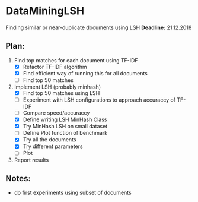 # DataMiningLSH
Finding similar or near-duplicate documents using LSH
**Deadline:** 21.12.2018


## Plan:
1) Find top matches for each document using TF-IDF
    - [x] Refactor TF-IDF algorithm
    - [x] Find efficient way of running this for all documents
    - [ ] Find top 50 matches
2) Implement LSH (probably minhash) 
    - [X] Find top 50 matches using LSH
    - [ ] Experiment with LSH configurations to approach accuraccy of TF-IDF
    - [ ] Compare speed/accuraccy
    - [X] Define writing LSH MinHash Class
    - [X] Try MinHash LSH on small dataset
    - [ ] Define Plot function of benchmark
    - [X] Try all the documents
    - [X] Try different parameters
    - [ ] Plot
3) Report results

## Notes:
 - do first experiments using subset of documents
